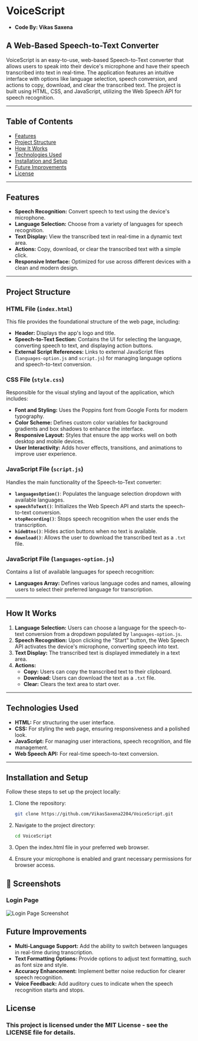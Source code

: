 # VoiceScript
- **Code By: Vikas Saxena**
## A Web-Based Speech-to-Text Converter

VoiceScript is an easy-to-use, web-based Speech-to-Text converter that allows users to speak into their device's microphone and have their speech transcribed into text in real-time. The application features an intuitive interface with options like language selection, speech conversion, and actions to copy, download, and clear the transcribed text. The project is built using HTML, CSS, and JavaScript, utilizing the Web Speech API for speech recognition.

---

## Table of Contents

- [Features](#features)
- [Project Structure](#project-structure)
- [How It Works](#how-it-works)
- [Technologies Used](#technologies-used)
- [Installation and Setup](#installation-and-setup)
- [Future Improvements](#future-improvements)
- [License](#license)

---

## Features

- **Speech Recognition:** Convert speech to text using the device's microphone.
- **Language Selection:** Choose from a variety of languages for speech recognition.
- **Text Display:** View the transcribed text in real-time in a dynamic text area.
- **Actions:** Copy, download, or clear the transcribed text with a simple click.
- **Responsive Interface:** Optimized for use across different devices with a clean and modern design.

---

## Project Structure

### HTML File (`index.html`)

This file provides the foundational structure of the web page, including:
- **Header:** Displays the app's logo and title.
- **Speech-to-Text Section:** Contains the UI for selecting the language, converting speech to text, and displaying action buttons.
- **External Script References:** Links to external JavaScript files (`languages-option.js` and `script.js`) for managing language options and speech-to-text conversion.

### CSS File (`style.css`)

Responsible for the visual styling and layout of the application, which includes:
- **Font and Styling:** Uses the Poppins font from Google Fonts for modern typography.
- **Color Scheme:** Defines custom color variables for background gradients and box shadows to enhance the interface.
- **Responsive Layout:** Styles that ensure the app works well on both desktop and mobile devices.
- **User Interactivity:** Adds hover effects, transitions, and animations to improve user experience.

### JavaScript File (`script.js`)

Handles the main functionality of the Speech-to-Text converter:
- **`languagesOption()`**: Populates the language selection dropdown with available languages.
- **`speechToText()`**: Initializes the Web Speech API and starts the speech-to-text conversion.
- **`stopRecording()`**: Stops speech recognition when the user ends the transcription.
- **`hideBtns()`**: Hides action buttons when no text is available.
- **`download()`**: Allows the user to download the transcribed text as a `.txt` file.

### JavaScript File (`languages-option.js`)

Contains a list of available languages for speech recognition:
- **Languages Array:** Defines various language codes and names, allowing users to select their preferred language for transcription.

---

## How It Works

1. **Language Selection:** Users can choose a language for the speech-to-text conversion from a dropdown populated by `languages-option.js`.
2. **Speech Recognition:** Upon clicking the "Start" button, the Web Speech API activates the device's microphone, converting speech into text.
3. **Text Display:** The transcribed text is displayed immediately in a text area.
4. **Actions:**
   - **Copy:** Users can copy the transcribed text to their clipboard.
   - **Download:** Users can download the text as a `.txt` file.
   - **Clear:** Clears the text area to start over.

---

## Technologies Used

- **HTML:** For structuring the user interface.
- **CSS:** For styling the web page, ensuring responsiveness and a polished look.
- **JavaScript:** For managing user interactions, speech recognition, and file management.
- **Web Speech API:** For real-time speech-to-text conversion.

---

## Installation and Setup

Follow these steps to set up the project locally:

1. Clone the repository:

   ```bash
   git clone https://github.com/VikasSaxena2204/VoiceScript.git

2. Navigate to the project directory:

   ```bash
   cd VoiceScript

3. Open the index.html file in your preferred web browser.

4. Ensure your microphone is enabled and grant necessary permissions for browser access.

## 📸 Screenshots

### Login Page
![Login Page Screenshot](https://github.com/VikasSaxena2204/VoiceScript/blob/main/VoiceScript.png)

## Future Improvements
- **Multi-Language Support:** Add the ability to     switch between languages in real-time during transcription.
- **Text Formatting Options:** Provide options to adjust text formatting, such as font size and style.
- **Accuracy Enhancement:** Implement better noise reduction for clearer speech recognition.
- **Voice Feedback:** Add auditory cues to indicate when the speech recognition starts and stops.

## License
### This project is licensed under the MIT License - see the LICENSE file for details.
